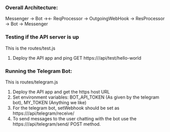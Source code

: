### Overall Architecture:

Messenger -> Bot -><- ReqProcessor -> OutgoingWebHook -> ResProcessor -> Bot -> Messenger

### Testing if the API server is up
This is the routes/test.js
1. Deploy the API app and ping GET https://<host>/api/test/hello-world

### Running the Telegram Bot:
This is routes/telegram.js
1. Deploy the API app and get the https host URL 
2. Set environment variables: BOT_API_TOKEN (As given by the telegram bot), MY_TOKEN (Anything we like)
3. For the telegram bot, setWebhook should be set as https://<host>/api/telegram/receive/<mytoken>
4. To send messages to the user chatting with the bot use the https://<host>/api/telegram/send/<mytoken> POST method.

